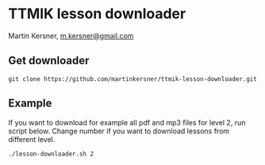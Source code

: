 # TTMIK lesson downloader

Martin Kersner, m.kersner@gmail.com

## Get downloader
```{bash}
git clone https://github.com/martinkersner/ttmik-lesson-downloader.git
```

## Example
If you want to download for example all pdf and mp3 files for level 2, run script below. Change number if you want to download lessons from different level.
```{bash}
./lesson-downloader.sh 2
```
